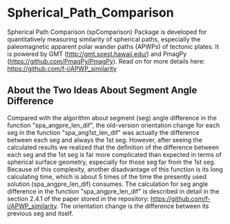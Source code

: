 # Spherical_Path_Comparison
Spherical Path Comparison (spComparison) Package is developed for quantitatively
measuring similarity of spherical paths, especially the paleomagnetic apparent
polar wander paths (APWPs) of tectonic plates. It is powered by GMT
(http://gmt.soest.hawaii.edu/) and PmagPy (https://github.com/PmagPy/PmagPy).
Read on for more details here: https://github.com/f-i/APWP_similarity

## About the Two Ideas About Segment Angle Difference
Compared with the algorithm about segment (seg) angle difference in the function
"spa_angpre_len_dif", the old-version orientation change for each seg in the
function "spa_ang1st_len_dif" was actually the difference between each seg and
always the 1st seg. However, after seeing the calculated results we realized
that the definition of the difference between each seg and the 1st seg is far
more complicated than expected in terms of spherical surface geometry,
especially for those seg far from the 1st seg. Because of this complexity,
another disadvantage of this function is its long calculating time, which is
about 5 times of the time the presently used solution (spa_angpre_len_dif)
consumes. The calculation for seg angle difference in the function
"spa_angpre_len_dif" is described in detail in the section 2.4.1 of the paper
stored in the repository: https://github.com/f-i/APWP_similarity. The
orientation change is the difference between its previous seg and itself.

[//]: # (# Related Algorithms)

[//]: # (## The Idea Behind the Function "spa_ang1st_len_dif")

[//]: # (* Angle between two DIRECTIONAL geodesics i.e. segments which are with)
[//]: # (  DIRECTIONs in the order of poles' ages, but not necessarily successive displacement ones.)
[//]: # (  Angle between two great circles, i.e. geodesics with no directions,)
[//]: # (  could have 2 solutions at both intersections of the great circles)
[//]: # (  that the two geodesics are on. However, if the two geodesics have directions,)
[//]: # (  the correct angle between them would be just one of the above 2 solutions.)

<!--- ![](fig1directionalGeodesics.png?raw=true) -->
[//]: # (Figure 1: Directional change calculations, for two successive displacement)
[//]: # (segments i.e. directional geodesics, that describe pole wandering like)
[//]: # (Seg<sub>1</sub><sup>'</sup> & Seg<sub>2</sub><sup>'</sup> or)
[//]: # (Seg<sub>2</sub><sup>'</sup> & Seg<sub>3</sub><sup>'</sup>, e.g.)
[//]: # (&Delta;&alpha;<sub>12</sub><sup>'</sup>,)
[//]: # (&Delta;&alpha;<sub>23</sub><sup>'</sup>, and also for two separate segments like)
[//]: # (Seg<sub>1</sub><sup>'</sup> & Seg<sub>3</sub><sup>'</sup>, e.g.)
[//]: # (&Delta;&alpha;<sub>13</sub><sup>'</sup>: [a] Geographical [orthographicprojection];)
[//]: # ([b] Cartesian.)

[//]: # (For example, in Figure 1a, the three segments)
[//]: # (Seg<sub>1</sub><sup>'</sup>, Seg<sub>2</sub><sup>'</sup> and)
[//]: # (Seg<sub>3</sub><sup>'</sup> compose an APWP-like trajectory without pole)
[//]: # (uncertainty shown. Figure 1b is an analogy of these three vectors in Cartesian)
[//]: # (space where the related calculations are more straightforward.)

[//]: # (As we all know, azimuth &alpha;<sub>1</sub> is not equal to azimuth)
[//]: # (&alpha;<sub>1</sub><sup>'</sup>, &alpha;<sub>2</sub> not equal to)
[//]: # (&alpha;<sub>2</sub><sup>'</sup>, and &alpha;<sub>3</sub> not equal to)
[//]: # (&alpha;<sub>3</sub><sup>'</sup>. In terms of directional change of each segment,)
[//]: # (azimuth &Delta;&alpha;<sub>12</sub> is not equal to azimuth)
[//]: # (&Delta;&alpha;<sub>12</sub><sup>'</sup>, &Delta;&alpha;<sub>23</sub> not equal)
[//]: # (to &Delta;&alpha;<sub>23</sub><sup>'</sup>, and &Delta;&alpha;<sub>13</sub>)
[//]: # (not equal to &Delta;&alpha;<sub>13</sub><sup>'</sup>. Although)
[//]: # (&Delta;&alpha;<sub>13</sub> = &Delta;&alpha;<sub>12</sub> +)
[//]: # (&Delta;&alpha;<sub>23</sub>, &Delta;&alpha;<sub>13</sub><sup>'</sup> is not)
[//]: # (equal to the summation of &Delta;&alpha;<sub>12</sub><sup>'</sup> and)
[//]: # (&Delta;&alpha;<sub>23</sub><sup>'</sup>. Calculating a correct)
[//]: # (&Delta;&alpha;<sub>13</sub><sup>'</sup> is complex mainly because of the two)
[//]: # (separate geodesics, i.e. segments, are directional like vectors. They are also in)
[//]: # (chronological order, it does not influence the angle between these two separate)
[//]: # (geodesics. The different situations, including the relatively simpler one shown in Figure 1a,)
[//]: # (for obtaining a correct &Delta;&alpha;<sub>13</sub><sup>'</sup>)
[//]: # (will be described in detail as follows. Proper map projections for this kind of)
[//]: # (demonstrations are [a] Miller cylindrical, and [b] Azimuthal equidistant.)
